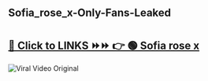 
 ## Sofia_rose_x-Only-Fans-Leaked

# <h2><a href="https://clipsfans.com/Sofia_rose_x&ref=git">🔗 Click to LINKS ⏩⏩ 👉 🟢 Sofia rose x </a></h2>

<a href="https://clipsfans.com/Sofia_rose_x&ref=git" rel="nofollow" data-target="animated-image.originalLink"><img src="https://i.ibb.co.com/xMMVF88/686577567.gif" alt="Viral Video Original" style="max-width: 100%; display: inline-block;" data-target="animated-image.originalImage"></a>
